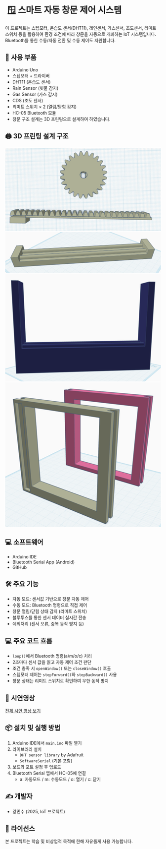 #  🪟 스마트 자동 창문 제어 시스템
이 프로젝트는 스텝모터, 온습도 센서(DHT11), 레인센서, 가스센서, 조도센서, 리미트 스위치 등을 활용하여 환경 조건에 따라 창문을 자동으로 개폐하는 IoT 시스템입니다.
Bluetooth를 통한 수동/자동 전환 및 수동 제어도 지원합니다.

## 🧰 사용 부품
- Arduino Uno
- 스텝모터 + 드라이버
- DHT11 (온습도 센서)
- Rain Sensor (빗물 감지)
- Gas Sensor (가스 감지)
- CDS (조도 센서)
- 리미트 스위치 × 2 (열림/닫힘 감지)
- HC-05 Bluetooth 모듈
- 창문 구조 설계는 3D 프린팅으로 설계하여 하였습니다.
  
## 🖨️ 3D 프린팅 설계 구조
![랙앤피니언](./랙앤피니언.png)
![위기둥](./위기둥.png)
![아래기둥](./아래기둥.png)
![창문1,2](./창문1,2.png)
## 💻 소프트웨어
- Arduino IDE
- Bluetooth Serial App (Android)
- GitHub
## 🛠 주요 기능
- 자동 모드: 센서값 기반으로 창문 자동 제어
- 수동 모드: Bluetooth 명령으로 직접 제어
- 창문 열림/닫힘 상태 감지 (리미트 스위치)
- 블루투스를 통한 센서 데이터 실시간 전송
- 예외처리 (센서 오류, 중복 동작 방지 등)


## 💻 주요 코드 흐름

- `loop()`에서 Bluetooth 명령(a/m/o/c) 처리
- 2초마다 센서 값을 읽고 자동 제어 조건 판단
- 조건 충족 시 `openWindow()` 또는 `closeWindow()` 호출
- 스텝모터 제어는 `stepForward()`와 `stepBackward()` 사용
- 창문 상태는 리미트 스위치로 확인하여 무한 동작 방지
## 📸 시연영상


[전체 시연 영상 보기](./214691_강민수_최종프로젝트_IoT컴퓨팅_프로젝트데모영상.mp4)

## 📦 설치 및 실행 방법

1. Arduino IDE에서 `main.ino` 파일 열기
2. 라이브러리 설치
   - `DHT sensor library` by Adafruit
   - `SoftwareSerial` (기본 포함)
3. 보드와 포트 설정 후 업로드
4. Bluetooth Serial 앱에서 HC-05에 연결
   - a: 자동모드 / m: 수동모드 / o: 열기 / c: 닫기

## ✍️ 개발자
- 강민수 (2025, IoT 프로젝트)

## 📄 라이선스
본 프로젝트는 학습 및 비상업적 목적에 한해 자유롭게 사용 가능합니다.